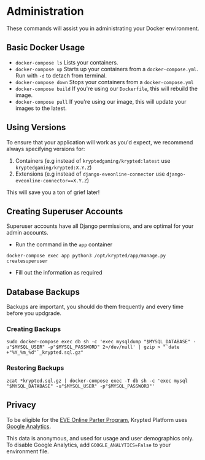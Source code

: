 # Administration
These commands will assist you in administrating your Docker environment.

## Basic Docker Usage
* `docker-compose ls` Lists your containers.
* `docker-compose up` Starts up your containers from a `docker-compose.yml`. Run with `-d` to detach from terminal.
* `docker-compose down` Stops your containers from a `docker-compose.yml`
* `docker-compose build` If you're using our `Dockerfile`, this will rebuild the image.
* `docker-compose pull` If you're using our image, this will update your images to the latest. 

## Using Versions 
To ensure that your application will work as you'd expect, we recommend always specifying versions for:

1. Containers (e.g instead of `kryptedgaming/krypted:latest` use `kryptedgaming/krypted:X.Y.Z`)
2. Extensions (e.g instead of `django-eveonline-connector` use `django-eveonline-connector==X.Y.Z`)

This will save you a ton of grief later!


## Creating Superuser Accounts
Superuser accounts have all Django permissions, and are optimal for your admin accounts. 

* Run the command in the `app` container
```
docker-compose exec app python3 /opt/krypted/app/manage.py createsuperuser
```
* Fill out the information as required

## Database Backups
Backups are important, you should do them frequently and every time before you updgrade. 
### Creating Backups
```
sudo docker-compose exec db sh -c 'exec mysqldump "$MYSQL_DATABASE" -u"$MYSQL_USER" -p"$MYSQL_PASSWORD" 2>/dev/null' | gzip > "`date +"%Y_%m_%d"`_krypted.sql.gz"
```
### Restoring Backups
```
zcat *krypted.sql.gz | docker-compose exec -T db sh -c 'exec mysql "$MYSQL_DATABASE" -u"$MYSQL_USER" -p"$MYSQL_PASSWORD"'
```

## Privacy
To be eligible for the [EVE Online Parter Program](https://www.eveonline.com/partners), Krypted Platform uses [Google Analytics](https://developers.google.com/analytics/devguides/collection/protocol/v1/).

This data is anonymous, and used for usage and user demographics only. To disable Google Analytics, add `GOOGLE_ANALYTICS=False` to your environment file.
